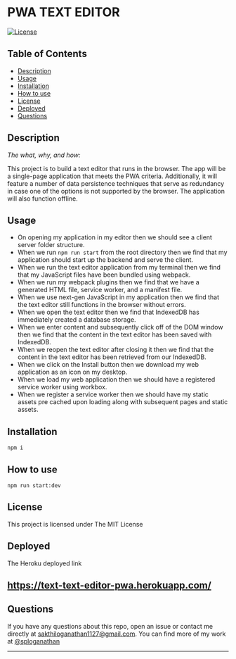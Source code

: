 # PWA TEXT EDITOR

[![License](https://img.shields.io/badge/License-MIT-yellow.svg)](https://opensource.org/licenses/MIT)

## Table of Contents

* [Description](#description)
* [Usage](#usage)
* [Installation](#installation)
* [How to use](#how-to-use)
* [License](#license)
* [Deployed](#deployed)
* [Questions](#questions)

## Description 
    
*The what, why, and how:* 
      
This project is to build a text editor that runs in the browser. The app will be a single-page application that meets the PWA criteria. Additionally, it will feature a number of data persistence techniques that serve as redundancy in case one of the options is not supported by the browser. The application will also function offline.
## Usage

* On opening my application in my editor then we should see a client server folder structure.
* When we run `npm run start` from the root directory
then we find that my application should start up the backend and serve the client.
* When we run the text editor application from my terminal
then we find that my JavaScript files have been bundled using webpack.
* When we run my webpack plugins then we find that we have a generated HTML file, service worker, and a manifest file.
* When we use next-gen JavaScript in my application then we find that the text editor still functions in the browser without errors.
* When we open the text editor then we find that IndexedDB has immediately created a database storage.
* When we enter content and subsequently click off of the DOM window
then we find that the content in the text editor has been saved with IndexedDB.
* When we reopen the text editor after closing it then we find that the content in the text editor has been retrieved from our IndexedDB.
* When we click on the Install button then we download my web application as an icon on my desktop.
* When we load my web application then we should have a registered service worker using workbox.
* When we register a service worker then we should have my static assets pre cached upon loading along with subsequent pages and static assets.


## Installation

  ```npm i```
  

## How to use

```npm run start:dev```

## License
  
This project is licensed under The MIT License

## Deployed

The Heroku deployed link
## https://text-text-editor-pwa.herokuapp.com/

## Questions

If you have any questions about this repo, open an issue or contact me directly at sakthiloganathan1127@gmail.com. You can find more of my work at [@sploganathan](https://github.com/sploganathan)

   
---
